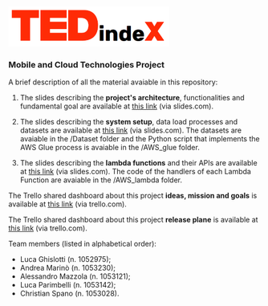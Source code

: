<img src="images/Logo.png" width="320" height="80"></img>
### Mobile and Cloud Technologies Project

A brief description of all the material avaiable in this repository:
1) The slides describing the __project's architecture__, functionalities and fundamental goal are available at [this link](https://slides.com/lucaghislotti/tcm_lab_project) (via slides.com). 

2) The slides describing the __system setup__, data load processes and datasets are available at [this link](https://slides.com/lucaghislotti/tedindexdataload) (via slides.com). The datasets are avaiable in the /Dataset folder and the Python script that implements the AWS Glue process is avaiable in the /AWS_glue folder.

3) The slides describing the __lambda functions__ and their APIs are available at [this link](https://slides.com/lucaghislotti/tedindex-lambda-functions) (via slides.com). The code of the handlers of each Lambda Function are avaiable in the /AWS_lambda folder.

The Trello shared dashboard about this project __ideas, mission and goals__ is available at [this link](https://trello.com/b/a8lB56LH/ideas-and-goals) (via trello.com).

The Trello shared dashboard about this project __release plane__ is available at [this link](https://trello.com/b/vxC3VOAL/release-plan) (via trello.com).

Team members (listed in alphabetical order):
- Luca Ghislotti (n. 1052975);
- Andrea Marinò (n. 1053230);
- Alessandro Mazzola (n. 1053121);
- Luca Parimbelli (n. 1053142);
- Christian Spano (n. 1053028).
